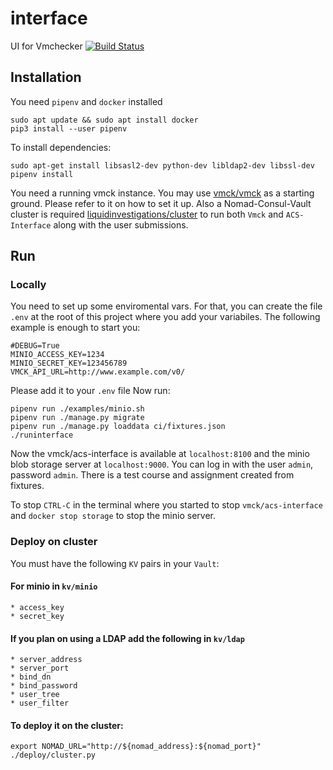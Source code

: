 # interface
UI for Vmchecker
[![Build Status](https://jenkins.liquiddemo.org/api/badges/vmck/acs-interface/status.svg)](https://jenkins.liquiddemo.org/vmck/acs-interface)

## Installation

You need `pipenv` and `docker` installed
```shell
sudo apt update && sudo apt install docker
pip3 install --user pipenv
```

To install dependencies:
```shell
sudo apt-get install libsasl2-dev python-dev libldap2-dev libssl-dev
pipenv install
```

You need a running vmck instance. You may use [vmck/vmck](https://github.com/vmck/vmck)
as a starting ground. Please refer to it on how to set it up.
Also a Nomad-Consul-Vault cluster is required [liquidinvestigations/cluster](https://github.com/liquidinvestigations/cluster) to run both `Vmck` and `ACS-Interface` along with the user submissions.

## Run

### Locally

You need to set up some enviromental vars. For that, you can
create the file `.env` at the root of this project  where you
add your variabiles. The following example is enough to start you:

```
#DEBUG=True
MINIO_ACCESS_KEY=1234
MINIO_SECRET_KEY=123456789
VMCK_API_URL=http://www.example.com/v0/
```
Please add it to your `.env` file
Now run:

```shell
pipenv run ./examples/minio.sh
pipenv run ./manage.py migrate
pipenv run ./manage.py loaddata ci/fixtures.json
./runinterface
```

Now the vmck/acs-interface is available at `localhost:8100` and the minio
blob storage server at `localhost:9000`. You can log in with the user `admin`,
password `admin`. There is a test course and assignment created from fixtures.

To stop `CTRL-C` in the terminal where you started to stop `vmck/acs-interface`
and `docker stop storage` to stop the minio server.

### Deploy on cluster

You must have the following `KV` pairs in your `Vault`:

#### For minio in `kv/minio`
    * access_key
    * secret_key

#### If you plan on using a LDAP add the following in `kv/ldap`
    * server_address
    * server_port
    * bind_dn
    * bind_password
    * user_tree
    * user_filter

#### To deploy it on the cluster:

```shell
export NOMAD_URL="http://${nomad_address}:${nomad_port}"
./deploy/cluster.py
```
